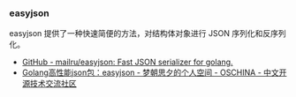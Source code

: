 ### easyjson

easyjson 提供了一种快速简便的方法，对结构体对象进行 JSON 序列化和反序列化。

- [GitHub - mailru/easyjson: Fast JSON serializer for golang.](https://github.com/mailru/easyjson)
- [Golang高性能json包：easyjson - 梦朝思夕的个人空间 - OSCHINA - 中文开源技术交流社区](https://my.oschina.net/qiangmzsx/blog/1503018)
